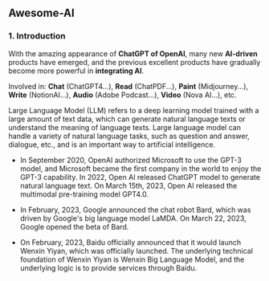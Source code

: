 ## Awesome-AI

### 1. Introduction
With the amazing appearance of **ChatGPT of OpenAI**, many new **AI-driven** products have emerged, and the previous excellent products have gradually become more powerful in **integrating AI**.

Involved in: **Chat** (ChatGPT4...), **Read** (ChatPDF...), **Paint** (Midjourney...), **Write** (NotionAI...), **Audio** (Adobe Podcast...), **Video** (Nova AI...), etc.

Large Language Model (LLM) refers to a deep learning model trained with a large amount of text data, which can generate natural language texts or understand the meaning of language texts. Large language model can handle a variety of natural language tasks, such as question and answer, dialogue, etc., and is an important way to artificial intelligence.

- In September 2020, OpenAI authorized Microsoft to use the GPT-3 model, and Microsoft became the first company in the world to enjoy the GPT-3 capability. In 2022, Open AI released ChatGPT model to generate natural language text. On March 15th, 2023, Open AI released the multimodal pre-training model GPT4.0.

- In February, 2023, Google announced the chat robot Bard, which was driven by Google's big language model LaMDA. On March 22, 2023, Google opened the beta of Bard.

- On February, 2023, Baidu officially announced that it would launch Wenxin Yiyan, which was officially launched. The underlying technical foundation of Wenxin Yiyan is Wenxin Big Language Model, and the underlying logic is to provide services through Baidu.
